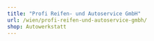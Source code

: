 ```yaml
---
title: "Profi Reifen- und Autoservice GmbH"
url: /wien/profi-reifen-und-autoservice-gmbh/
shop: Autowerkstatt
---
```


